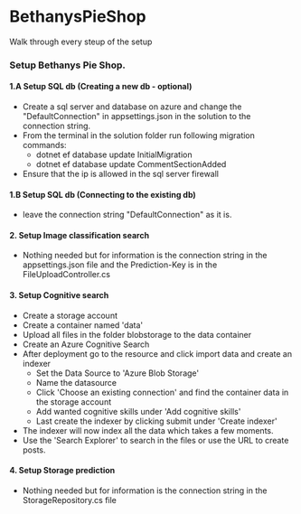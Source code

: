 # BethanysPieShop
Walk through every steup of the setup

### Setup Bethanys Pie Shop.

#### 1.A Setup SQL db (Creating a new db - optional)
- Create a sql server and database on azure and change the "DefaultConnection" in appsettings.json in the solution to the connection string.
- From the terminal in the solution folder run following migration commands:  
  - dotnet ef database update InitialMigration
  - dotnet ef database update CommentSectionAdded 
- Ensure that the ip is allowed in the sql server firewall

#### 1.B Setup SQL db (Connecting to the existing db)
- leave the connection string "DefaultConnection" as it is.


#### 2. Setup Image classification search
- Nothing needed but for information is the connection string in the appsettings.json file and the Prediction-Key is in the FileUploadController.cs

#### 3. Setup Cognitive search
- Create a storage account
- Create a container named 'data'
- Upload all files in the folder blobstorage to the data container
- Create an Azure Cognitive Search
- After deployment go to the resource and click import data and create an indexer
  - Set the Data Source to 'Azure Blob Storage'
  - Name the datasource 
  - Click 'Choose an existing connection' and find the container data in the storage account
  - Add wanted cognitive skills under 'Add cognitive skills'
  - Last create the indexer by clicking submit under 'Create indexer'
- The indexer will now index all the data which takes a few moments.
- Use the 'Search Explorer' to search in the files or use the URL to create posts.


#### 4. Setup Storage prediction
- Nothing needed but for information is the connection string in the StorageRepository.cs file



